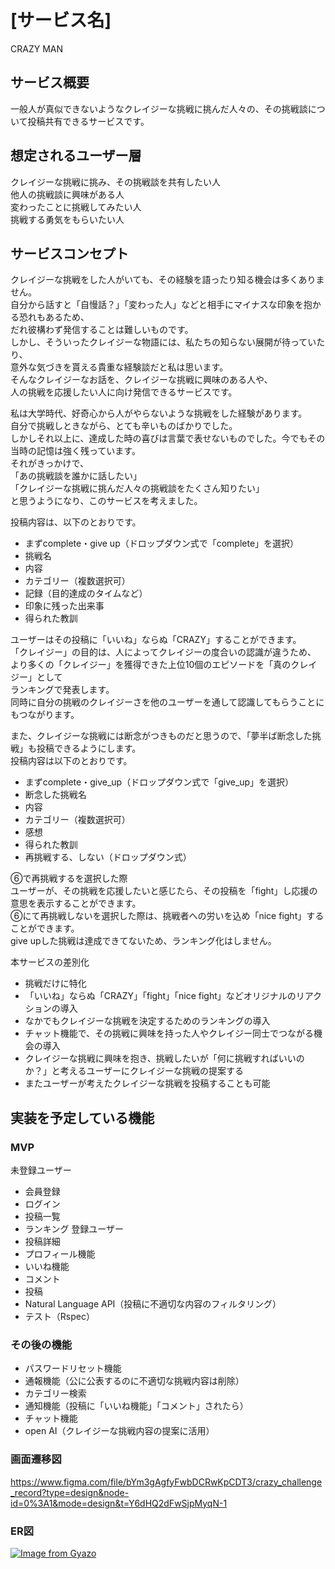 # [サービス名]
CRAZY MAN

## サービス概要
一般人が真似できないようなクレイジーな挑戦に挑んだ人々の、その挑戦談について投稿共有できるサービスです。

## 想定されるユーザー層
クレイジーな挑戦に挑み、その挑戦談を共有したい人  
他人の挑戦談に興味がある人  
変わったことに挑戦してみたい人  
挑戦する勇気をもらいたい人  

## サービスコンセプト
クレイジーな挑戦をした人がいても、その経験を語ったり知る機会は多くありません。  
自分から話すと「自慢話？」「変わった人」などと相手にマイナスな印象を抱かる恐れもあるため、  
だれ彼構わず発信することは難しいものです。  
しかし、そういったクレイジーな物語には、私たちの知らない展開が待っていたり、  
意外な気づきを貰える貴重な経験談だと私は思います。  
そんなクレイジーなお話を、クレイジーな挑戦に興味のある人や、  
人の挑戦を応援したい人に向け発信できるサービスです。  

私は大学時代、好奇心から人がやらないような挑戦をした経験があります。  
自分で挑戦しときながら、とても辛いものばかりでした。  
しかしそれ以上に、達成した時の喜びは言葉で表せないものでした。今でもその当時の記憶は強く残っています。  
それがきっかけで、  
「あの挑戦談を誰かに話したい」  
「クレイジーな挑戦に挑んだ人々の挑戦談をたくさん知りたい」  
と思うようになり、このサービスを考えました。  

投稿内容は、以下のとおりです。  
* まずcomplete・give up（ドロップダウン式で「complete」を選択）
* 挑戦名
* 内容
* カテゴリー（複数選択可）
* 記録（目的達成のタイムなど）
* 印象に残った出来事
* 得られた教訓

ユーザーはその投稿に「いいね」ならぬ「CRAZY」することができます。  
「クレイジー」の目的は、人によってクレイジーの度合いの認識が違うため、  
より多くの「クレイジー」を獲得できた上位10個のエピソードを「真のクレイジー」として  
ランキングで発表します。  
同時に自分の挑戦のクレイジーさを他のユーザーを通して認識してもらうことにもつながります。

また、クレイジーな挑戦には断念がつきものだと思うので、「夢半ば断念した挑戦」も投稿できるようにします。  
投稿内容は以下のとおりです。
* まずcomplete・give_up（ドロップダウン式で「give_up」を選択）
* 断念した挑戦名
* 内容
* カテゴリー（複数選択可）
* 感想
* 得られた教訓
* 再挑戦する、しない（ドロップダウン式）

⑥で再挑戦するを選択した際  
ユーザーが、その挑戦を応援したいと感じたら、その投稿を「fight」し応援の意思を表示することができます。  
⑥にて再挑戦しないを選択した際は、挑戦者への労いを込め「nice fight」することができます。  
give upした挑戦は達成できてないため、ランキング化はしません。  

本サービスの差別化
* 挑戦だけに特化
* 「いいね」ならぬ「CRAZY」「fight」「nice fight」などオリジナルのリアクションの導入
* なかでもクレイジーな挑戦を決定するためのランキングの導入
* チャット機能で、その挑戦に興味を持った人やクレイジー同士でつながる機会の導入
* クレイジーな挑戦に興味を抱き、挑戦したいが「何に挑戦すればいいのか？」と考えるユーザーにクレイジーな挑戦の提案する　　
* またユーザーが考えたクレイジーな挑戦を投稿することも可能

## 実装を予定している機能
### MVP
未登録ユーザー
* 会員登録
* ログイン
* 投稿一覧
* ランキング
登録ユーザー
* 投稿詳細
* プロフィール機能
* いいね機能
* コメント
* 投稿
* Natural Language API（投稿に不適切な内容のフィルタリング）
* テスト（Rspec）

### その後の機能
* パスワードリセット機能
* 通報機能（公に公表するのに不適切な挑戦内容は削除）
* カテゴリー検索
* 通知機能（投稿に「いいね機能」「コメント」されたら）
* チャット機能
* open AI（クレイジーな挑戦内容の提案に活用）

### 画面遷移図
https://www.figma.com/file/bYm3gAgfyFwbDCRwKpCDT3/crazy_challenge_record?type=design&node-id=0%3A1&mode=design&t=Y6dHQ2dFwSjpMyqN-1

### ER図
[![Image from Gyazo](https://i.gyazo.com/9a629fd3b14e1ad5d025ab26bf1c18bf.png)](https://gyazo.com/9a629fd3b14e1ad5d025ab26bf1c18bf)